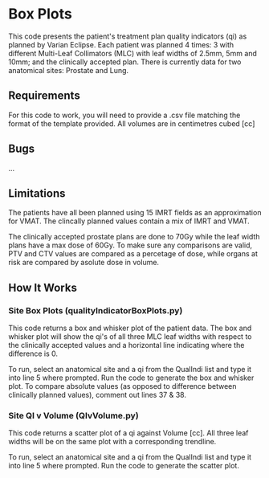 # Box Plots
This code presents the patient's treatment plan quality indicators (qi) as planned by Varian Eclipse. Each patient was planned 4 times: 3 with different Multi-Leaf Collimators (MLC) with leaf widths of 2.5mm, 5mm and 10mm; and the clinically accepted plan. There is currently data for two anatomical sites: Prostate and Lung.

## Requirements
For this code to work, you will need to provide a .csv file matching the format of the template provided. All volumes are in centimetres cubed [cc]

## Bugs
...

## Limitations
The patients have all been planned using 15 IMRT fields as an approximation for VMAT. The clincally planned values contain a mix of IMRT and VMAT.

The clinically accepted prostate plans are done to 70Gy while the leaf width plans have a max dose of 60Gy. To make sure any comparisons are valid, PTV and CTV values are compared as a percetage of dose, while organs at risk are compared by asolute dose in volume.

## How It Works
### Site Box Plots (qualityIndicatorBoxPlots.py)
This code returns a box and whisker plot of the patient data. The box and whisker plot will show the qi's of all three MLC leaf widths with respect to the clinically accepted values and a horizontal line indicating where the difference is 0.

To run, select an anatomical site and a qi from the QualIndi list and type it into line 5 where prompted. Run the code to generate the box and whisker plot. To compare absolute values (as opposed to difference between clinically planned values), comment out lines 37 & 38.

### Site QI v Volume (QIvVolume.py)
This code returns a scatter plot of a qi against Volume [cc]. All three leaf widths will be on the same plot with a corresponding trendline.

To run, select an anatomical site and a qi from the QualIndi list and type it into line 5 where prompted. Run the code to generate the scatter plot.
